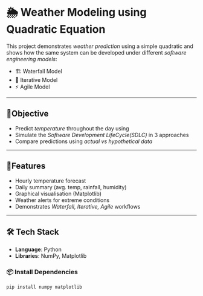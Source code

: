 # 🌦️ Weather Modeling using Quadratic Equation
This project demonstrates <i>weather prediction</i> using a simple quadratic and shows how the same system can be developed under different <i>software engineering models</i>:
- 🏗️ Waterfall Model
- 🔄️ Iterative Model
- ⚡ Agile Model

---

## 🎯Objective 
- Predict <i>temperature</i> throughout the day using
- Simulate the <i>Software Development LifeCycle(SDLC)</i> in 3 approaches
- Compare predictions using <i>actual vs hypothetical data</i>

---

## 📌Features
- Hourly temperature forecast
- Daily summary (avg. temp, rainfall, humidity)
- Graphical visualisation (Matplotlib)
- Weather alerts for extreme conditions
- Demonstrates <i>Waterfall, Iterative, Agile</i> workflows

---

## 🛠️ Tech Stack

- **Language**: Python  
- **Libraries**: NumPy, Matplotlib  

### 📦 Install Dependencies

```bash
pip install numpy matplotlib
